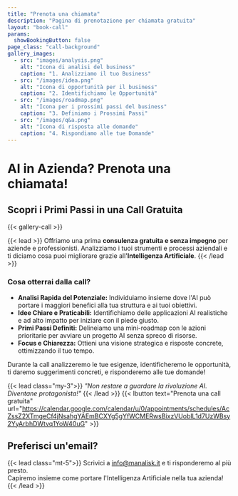 ```yaml
---
title: "Prenota una chiamata"
description: "Pagina di prenotazione per chiamata gratuita"
layout: "book-call"
params:
  showBookingButton: false
page_class: "call-background"
gallery_images:
  - src: "images/analysis.png"
    alt: "Icona di analisi del business"
    caption: "1. Analizziamo il tuo Business"
  - src: "/images/idea.png"
    alt: "Icona di opportunità per il business"
    caption: "2. Identifichiamo le Opportunità"
  - src: "/images/roadmap.png"
    alt: "Icona per i prossimi passi del business"
    caption: "3. Definiamo i Prossimi Passi"
  - src: "/images/q&a.png"
    alt: "Icona di risposta alle domande"
    caption: "4. Rispondiamo alle tue Domande"
---
```



# AI in Azienda? Prenota una chiamata!

## Scopri i Primi Passi in una Call Gratuita


{{< gallery-call  >}}

{{< lead >}}
Offriamo una prima **consulenza gratuita e senza impegno** per aziende e professionisti. Analizziamo i tuoi strumenti
e processi aziendali e ti diciamo cosa puoi migliorare grazie all'**Intelligenza Artificiale**.
{{< /lead >}}

### Cosa otterrai dalla call?

* **Analisi Rapida del Potenziale:** Individuiamo insieme dove l'AI può portare i maggiori benefici alla tua struttura e ai tuoi obiettivi.
* **Idee Chiare e Praticabili:** Identifichiamo delle applicazioni AI realistiche e ad alto impatto per iniziare con il piede giusto.
* **Primi Passi Definiti:** Delineiamo una mini-roadmap con le azioni prioritarie per avviare un progetto AI senza spreco di risorse.
* **Focus e Chiarezza:** Ottieni una visione strategica e risposte concrete, ottimizzando il tuo tempo.

Durante la call analizzeremo le tue esigenze, identificheremo le opportunità, ti daremo suggerimenti concreti, e risponderemo alle tue domande!

{{< lead class="my-3">}}
*"Non restare a guardare la rivoluzione AI. Diventane protagonista!"*
{{< /lead >}}
{{< lbutton text="Prenota una call gratuita" url="https://calendar.google.com/calendar/u/0/appointments/schedules/AcZssZ2XTmgeCf4jNsahgYAEmBCXYg5gYfWCMERwsBixzVUoblL1d7UzWBsy2YyArbhDWtvq1YoW40uG" >}}

## Preferisci un'email?

{{< lead class="mt-5">}}
Scrivici a [info@manalisk.it](mailto:info@manalisk.it) e ti risponderemo al più presto.<br>Capiremo insieme come portare l'Intelligenza Artificiale nella tua azienda!
{{< /lead >}}